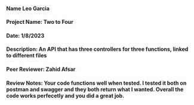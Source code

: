#### Name Leo Garcia
#### Project Name: Two to Four
#### Date: 1/8/2023
#### Description: An API that has three controllers for three functions, linked to different files
#### Peer Reviewer: Zahid Afsar
#### Review Notes:  Your code functions well when tested. I tested it both on postman and swagger and they both return what I wanted. Overall the code works perfecetly and you did a great job.
 
